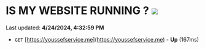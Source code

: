 # IS MY WEBSITE RUNNING ? [![](https://img.shields.io/static/v1?label=Sponsor&message=%E2%9D%A4&logo=GitHub&color=%23fe8e86)](https://github.com/sponsors/<username>)

Last updated: **4/24/2024, 4:32:59 PM**

- `GET` [https://youssefservice.me](https://youssefservice.me) - **Up** (167ms)
